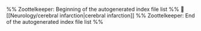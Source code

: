 %% Zoottelkeeper: Beginning of the autogenerated index file list  %%
📄 [[Neurology/cerebral infarction|cerebral infarction]]
%% Zoottelkeeper: End of the autogenerated index file list  %%
